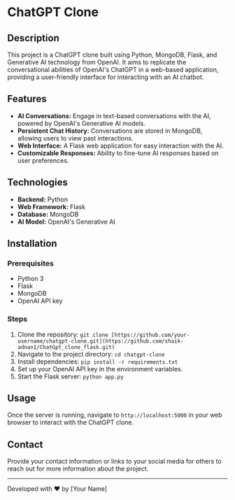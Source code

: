 # ChatGPT Clone

## Description
This project is a ChatGPT clone built using Python, MongoDB, Flask, and Generative AI technology from OpenAI. It aims to replicate the conversational abilities of OpenAI's ChatGPT in a web-based application, providing a user-friendly interface for interacting with an AI chatbot.

## Features
- **AI Conversations:** Engage in text-based conversations with the AI, powered by OpenAI's Generative AI models.
- **Persistent Chat History:** Conversations are stored in MongoDB, allowing users to view past interactions.
- **Web Interface:** A Flask web application for easy interaction with the AI.
- **Customizable Responses:** Ability to fine-tune AI responses based on user preferences.

## Technologies
- **Backend:** Python
- **Web Framework:** Flask
- **Database:** MongoDB
- **AI Model:** OpenAI's Generative AI

## Installation

### Prerequisites
- Python 3
- Flask
- MongoDB
- OpenAI API key

### Steps
1. Clone the repository: `git clone [https://github.com/your-username/chatgpt-clone.git](https://github.com/shaik-adnan1/ChatGpt_clone_flask.git)`
2. Navigate to the project directory: `cd chatgpt-clone`
3. Install dependencies: `pip install -r requirements.txt`
4. Set up your OpenAI API key in the environment variables.
5. Start the Flask server: `python app.py`

## Usage
Once the server is running, navigate to `http://localhost:5000` in your web browser to interact with the ChatGPT clone. 

## Contact
Provide your contact information or links to your social media for others to reach out for more information about the project.

---
Developed with ❤️ by [Your Name]
